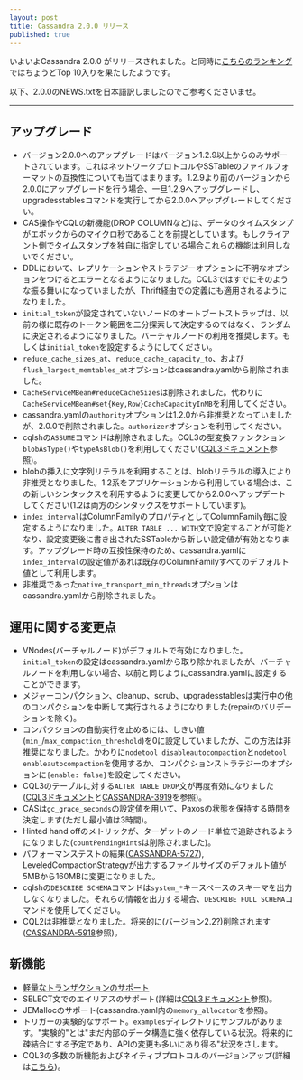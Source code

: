 ```yaml
---
layout: post
title: Cassandra 2.0.0 リリース
published: true
---
```


いよいよCassandra 2.0.0 がリリースされました。と同時に[こちらのランキング](http://db-engines.com/en/ranking)ではちょうどTop 10入りを果たしたようです。

以下、2.0.0のNEWS.txtを日本語訳しましたのでご参考くださいませ。

----

## アップグレード

- バージョン2.0.0へのアップグレードはバージョン1.2.9以上からのみサポートされています。これはネットワークプロトコルやSSTableのファイルフォーマットの互換性についても当てはまります。1.2.9より前のバージョンから2.0.0にアップグレードを行う場合、一旦1.2.9へアップグレードし、upgradesstablesコマンドを実行してから2.0.0へアップグレードしてください。
- CAS操作やCQLの新機能(DROP COLUMNなど)は、データのタイムスタンプがエポックからのマイクロ秒であることを前提としています。もしクライアント側でタイムスタンプを独自に指定している場合これらの機能は利用しないでください。
- DDLにおいて、レプリケーションやストラテジーオプションに不明なオプションをつけるとエラーとなるようになりました。CQL3ではすでにそのような振る舞いになっていましたが、Thrift経由での定義にも適用されるようになりました。
- `initial_token`が設定されていないノードのオートブートストラップは、以前の様に既存のトークン範囲を二分探索して決定するのではなく、ランダムに決定されるようになりました。バーチャルノードの利用を推奨します。もしくは`initial_token`を設定するようにしてください。
- `reduce_cache_sizes_at`、`reduce_cache_capacity_to`、および`flush_largest_memtables_at`オプションはcassandra.yamlから削除されました。
- `CacheServiceMBean#reduceCacheSizes`は削除されました。代わりに`CacheServiceMBean#set{Key,Row}CacheCapacityInMB`を利用してください。
- cassandra.yamlの`authority`オプションは1.2.0から非推奨となっていましたが、2.0.0で削除されました。`authorizer`オプションを利用してください。
- cqlshの`ASSUME`コマンドは削除されました。CQL3の型変換ファンクション`blobAsType()`や`typeAsBlob()`を利用してください([CQL3ドキュメント](https://cassandra.apache.org/doc/cql3/CQL.html#blobFun)参照)。
- blobの挿入に文字列リテラルを利用することは、blobリテラルの導入により非推奨となりました。1.2系をアプリケーションから利用している場合は、この新しいシンタックスを利用するように変更してから2.0.0へアップデートしてください(1.2は両方のシンタックスをサポートしています)。
- `index_interval`はColumnFamilyのプロパティとしてColumnFamily毎に設定するようになりました。`ALTER TABLE ... WITH`文で設定することが可能となり、設定変更後に書き出されたSSTableから新しい設定値が有効となります。アップグレード時の互換性保持のため、cassandra.yamlに`index_interval`の設定値があれば既存のColumnFamilyすべてのデフォルト値として利用します。
- 非推奨であった`native_transport_min_threads`オプションはcassandra.yamlから削除されました。

## 運用に関する変更点

- VNodes(バーチャルノード)がデフォルトで有効になりました。`initial_token`の設定はcassandra.yamlから取り除かれましたが、バーチャルノードを利用しない場合、以前と同じようにcassandra.yamlに設定することができます。
- メジャーコンパクション、cleanup、scrub、upgradesstablesは実行中の他のコンパクションを中断して実行されるようになりました(repairのバリデーションを除く)。
- コンパクションの自動実行を止めるには、しきい値(`min_`/`max_compaction_threshold`)を0に設定していましたが、この方法は非推奨になりました。かわりに`nodetool disableautocompaction`と`nodetool enableautocompaction`を使用するか、コンパクションストラテジーのオプションに`{enable: false}`を設定してください。
- CQL3のテーブルに対する`ALTER TABLE DROP`文が再度有効になりました([CQL3ドキュメント](https://cassandra.apache.org/doc/cql3/CQL.html#alterTableStmt)と[CASSANDRA-3919](https://issues.apache.org/jira/browse/CASSANDRA-3919)を参照)。
- CASは`gc_grace_seconds`の設定値を用いて、Paxosの状態を保持する時間を決定します(ただし最小値は3時間)。
- Hinted hand offのメトリックが、ターゲットのノード単位で追跡されるようになりました(`countPendingHints`は削除されました)。
- パフォーマンステストの結果([CASSANDRA-5727](https://issues.apache.org/jira/browse/CASSANDRA-5727)), LeveledCompactionStrategyが出力するファイルサイズのデフォルト値が5MBから160MBに変更になりました。
- cqlshの`DESCRIBE SCHEMA`コマンドは`system_*`キースペースのスキーマを出力しなくなりました。それらの情報を出力する場合、`DESCRIBE FULL SCHEMA`コマンドを使用してください。
- CQL2は非推奨となりました。将来的に(バージョン2.2?)削除されます([CASSANDRA-5918](https://issues.apache.org/jira/browse/CASSANDRA-5918)参照)。


## 新機能

- [軽量なトランザクションのサポート](http://www.datastax.com/dev/blog/lightweight-transactions-in-cassandra-2-0)
- SELECT文でのエイリアスのサポート(詳細は[CQL3ドキュメント](http://cassandra.apache.org/doc/cql3/CQL.html)参照)。
- JEMallocのサポート(cassandra.yaml内の`memory_allocator`を参照)。
- トリガーの実験的なサポート。`examples`ディレクトリにサンプルがあります。"実験的"とは"まだ内部のデータ構造に強く依存している状況。将来的に疎結合にする予定であり、APIの変更も多いにあり得る"状況をさします。
- CQL3の多数の新機能およびネイティブプロトコルのバージョンアップ(詳細は[こちら](http://www.datastax.com/dev/blog/cql-in-cassandra-2-0))。

